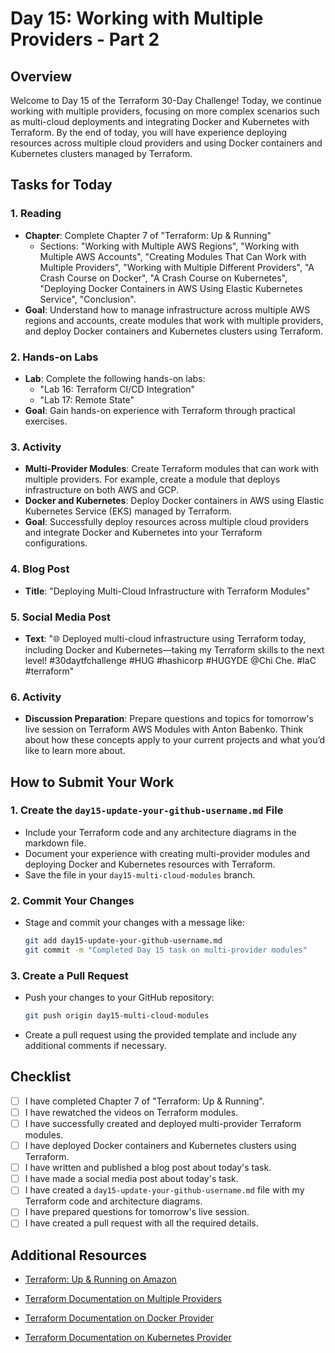 # Day 15: Working with Multiple Providers - Part 2

## Overview

Welcome to Day 15 of the Terraform 30-Day Challenge! Today, we continue working with multiple providers, focusing on more complex scenarios such as multi-cloud deployments and integrating Docker and Kubernetes with Terraform. By the end of today, you will have experience deploying resources across multiple cloud providers and using Docker containers and Kubernetes clusters managed by Terraform.

## Tasks for Today

### 1. **Reading**
   - **Chapter**: Complete Chapter 7 of "Terraform: Up & Running"
     - Sections: "Working with Multiple AWS Regions", "Working with Multiple AWS Accounts", "Creating Modules That Can Work with Multiple Providers", "Working with Multiple Different Providers", "A Crash Course on Docker", "A Crash Course on Kubernetes", "Deploying Docker Containers in AWS Using Elastic Kubernetes Service", "Conclusion".
   - **Goal**: Understand how to manage infrastructure across multiple AWS regions and accounts, create modules that work with multiple providers, and deploy Docker containers and Kubernetes clusters using Terraform.

### 2. **Hands-on Labs**
   - **Lab**: Complete the following hands-on labs:
     - "Lab 16: Terraform CI/CD Integration"
     - "Lab 17: Remote State"
   - **Goal**: Gain hands-on experience with Terraform through practical exercises.
### 3. **Activity**
   - **Multi-Provider Modules**: Create Terraform modules that can work with multiple providers. For example, create a module that deploys infrastructure on both AWS and GCP.
   - **Docker and Kubernetes**: Deploy Docker containers in AWS using Elastic Kubernetes Service (EKS) managed by Terraform.
   - **Goal**: Successfully deploy resources across multiple cloud providers and integrate Docker and Kubernetes into your Terraform configurations.

### 4. **Blog Post**
   - **Title**: "Deploying Multi-Cloud Infrastructure with Terraform Modules"

### 5. **Social Media Post**
   - **Text**: "🌐 Deployed multi-cloud infrastructure using Terraform today, including Docker and Kubernetes—taking my Terraform skills to the next level! #30daytfchallenge #HUG #hashicorp #HUGYDE @Chi Che. #IaC #terraform"

### 6. **Activity**
   - **Discussion Preparation**: Prepare questions and topics for tomorrow's live session on Terraform AWS Modules with Anton Babenko. Think about how these concepts apply to your current projects and what you’d like to learn more about.

## How to Submit Your Work

### 1. **Create the `day15-update-your-github-username.md` File**
   - Include your Terraform code and any architecture diagrams in the markdown file.
   - Document your experience with creating multi-provider modules and deploying Docker and Kubernetes resources with Terraform.
   - Save the file in your `day15-multi-cloud-modules` branch.

### 2. **Commit Your Changes**
   - Stage and commit your changes with a message like:
     ```bash
     git add day15-update-your-github-username.md
     git commit -m "Completed Day 15 task on multi-provider modules"
     ```

### 3. **Create a Pull Request**
   - Push your changes to your GitHub repository:
     ```bash
     git push origin day15-multi-cloud-modules
     ```
   - Create a pull request using the provided template and include any additional comments if necessary.

## Checklist

- [ ] I have completed Chapter 7 of "Terraform: Up & Running".
- [ ] I have rewatched the videos on Terraform modules.
- [ ] I have successfully created and deployed multi-provider Terraform modules.
- [ ] I have deployed Docker containers and Kubernetes clusters using Terraform.
- [ ] I have written and published a blog post about today's task.
- [ ] I have made a social media post about today's task.
- [ ] I have created a `day15-update-your-github-username.md` file with my Terraform code and architecture diagrams.
- [ ] I have prepared questions for tomorrow's live session.
- [ ] I have created a pull request with all the required details.

## Additional Resources

- [Terraform: Up & Running on Amazon](https://www.amazon.com/Terraform-Running-Infrastructure-Configuration-Management/dp/1492046906)

- [Terraform Documentation on Multiple Providers](https://www.terraform.io/docs/language/providers/index.html)
- [Terraform Documentation on Docker Provider](https://registry.terraform.io/providers/kreuzwerker/docker/latest/docs)
- [Terraform Documentation on Kubernetes Provider](https://registry.terraform.io/providers/hashicorp/kubernetes/latest/docs)




